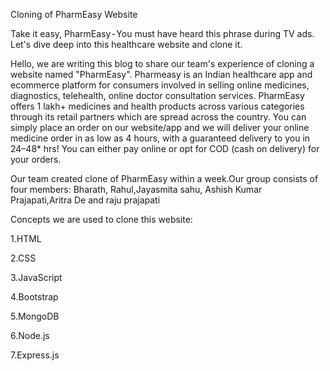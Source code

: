 Cloning of PharmEasy Website

Take it easy, PharmEasy - You must have heard this phrase during TV ads. Let's dive deep into this healthcare website and clone it.

Hello, we are writing this blog to share our team's experience of cloning a website named "PharmEasy". Pharmeasy is an Indian healthcare app and ecommerce platform for consumers involved in selling online medicines, diagnostics, telehealth, online doctor consultation services. PharmEasy offers 1 lakh+ medicines and health products across various categories through its retail partners which are spread across the country. You can simply place an order on our website/app and we will deliver your online medicine order in as low as 4 hours, with a guaranteed delivery to you in 24–48* hrs! You can either pay online or opt for COD (cash on delivery) for your orders.

Our team created clone of PharmEasy within a week.Our group consists of four members: Bharath, Rahul,Jayasmita sahu, Ashish Kumar Prajapati,Aritra De and raju prajapati

Concepts we are used to clone this website:

1.HTML

2.CSS

3.JavaScript

4.Bootstrap

5.MongoDB

6.Node.js

7.Express.js